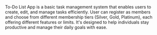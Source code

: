 To-Do List App is a basic task management system that enables users to create, edit, and manage tasks efficiently. User can register as members and choose from different membership tiers (Silver, Gold, Platinum), each offering different features or limits. It's designed to help individuals stay productive and manage their daily goals with ease.
